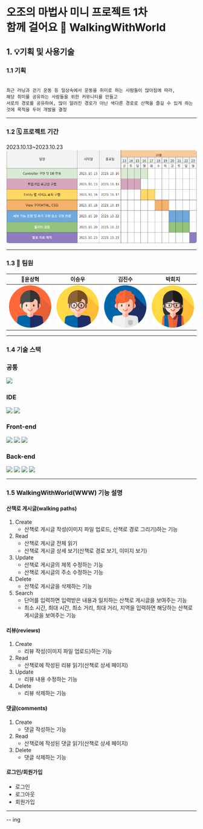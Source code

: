 # 오조의 마법사 미니 프로젝트 1차   <br>함께 걸어요 👟  WalkingWithWorld

## 1. 💡기획 및 사용기술
### 1.1 기획
```

최근 러닝과 걷기 운동 등 일상속에서 운동을 취미로 하는 사람들이 많아짐에 따라,
해당 취미를 공유하는 사람들을 위한 커뮤니티를 만들고
서로의 경로를 공유하여, 많이 알려진 경로가 아닌 색다른 경로로 산책을 즐길 수 있게 하는 것에 목적을 두어 개발을 결정

```
---

### 1.2 🗓️ 프로젝트 기간
2023.10.13~2023.10.23 <br>
<img src="./img/process.PNG" style="border-radius:5px; size:720px;">


---

### 1.3 👥 팀원
🏅윤상혁|이승우|김진수|박희지
:---:|:---:|:---:|:---:
<img src="./img/윤상혁.png">|<img src="./img/이승우.png">|<img src="./img/김진수.png">|<img src="./img/박희지.png">|
---

### 1.4 기술 스택
### 공통

<img src="https://img.shields.io/badge/git-F05032?style=for-the-badge&logo=git&logoColor=white"/>

### IDE
<img src="https://img.shields.io/badge/IntelliJIDEA-000000.svg?style=for-the-badge&logo=intellij-idea&logoColor=white"/> 
<img src="https://img.shields.io/badge/Visual%20Studio%20Code-0078d7.svg?style=for-the-badge&logo=visual-studio-code&logoColor=white"/>

### Front-end

<img src="https://img.shields.io/badge/html5-ED7D31?style=for-the-badge&logo=html5&logoColor=white"/> <img src="https://img.shields.io/badge/CSS3-00A7E2?style=for-the-badge&logo=css3&logoColor=white"/> <img src="https://img.shields.io/badge/JavaScript-FFC000?style=for-the-badge&logo=JavaScript&logoColor=black"/> 

### Back-end

<img src="https://img.shields.io/badge/Java-007396?style=for-the-badge&logo=Java&logoColor=white"> <img src="https://img.shields.io/badge/Spring-6DB33F.svg?style=for-the-badge&logo=Spring&logoColor=white"/> <img src="https://img.shields.io/badge/Spring%20Boot-6DB33F.svg?style=for-the-badge&logo=Spring-Boot&logoColor=white"/> <img src="https://img.shields.io/badge/Thymeleaf-005F0F?style=for-the-badge&logo=Thymeleaf&logoColor=white">

---

### 1.5 WalkingWithWorld(WWW) 기능 설명
#### 산책로 게시글(walking paths)
1. Create
   * 산책로 게시글 작성(이미지 파일 업로드, 산책로 경로 그리기)하는 기능
2. Read
   * 산책로 게시글 전체 읽기
   * 산책로 게시글 상세 보기(산책로 경로 보기, 이미지 보기)
3. Update
   * 산책로 게시글의 제목 수정하는 기능
   * 산책로 게시글의 주소 수정하는 기능
4. Delete
   * 산책로 게시글을 삭제하는 기능
5. Search
   * 단어를 입력하면 입력받은 내용과 일치하는 산책로 게시글을 보여주는 기능
   * 최소 시간, 최대 시간, 최소 거리, 최대 거리, 지역을 입력하면 해당하는 산책로 게시글을 보여주는 기능
#### 리뷰(reviews)
1. Create
    * 리뷰 작성(이미지 파일 업로드)하는 기능
2. Read
    * 산책로에 작성된 리뷰 읽기(산책로 상세 페이지)
3. Update
    * 리뷰 내용 수정하는 기능
4. Delete
    * 리뷰 삭제하는 기능
#### 댓글(comments)
1. Create
    * 댓글 작성하는 기능
2. Read
    * 산책로에 작성된 댓글 읽기(산책로 상세 페이지)
3. Delete
    * 댓글 삭제하는 기능
#### 로그인/회원가입
* 로그인
* 로그아웃
* 회원가입
---
 -- ing
